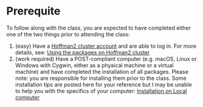 # Prerequite

To follow along with the class, you are expected to have completed either
one of the two things prior to attending the class:

1. (easy) Have a [Hoffman2 cluster
   account](https://www.hoffman2.idre.ucla.edu/getting-started/#newuser) and are
   able to log in.  For more details, see: [Using the packages on Hoffman2
   cluster](pre-h2.md)
2. (work required) Have a POST-compliant computer (e.g. macOS, Linux or Windows
   with Cygwin, either as a phyaical machine or a virtual machine) and have
   completed the installation of all packages. Please note: you are responsible
   for installing them prior to the class. Some installation tips are posted
   here for your reference but I may be unable to help you with the specifics of
   your computer: [Installation on Local computer](pre-local-install.md)



